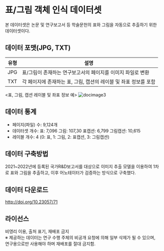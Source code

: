 
# 표/그림 객체 인식 데이터셋
본 데이터셋은 논문 및 연구보고서 등 학술문헌의 표와 그림을 자동으로 추출하기 위한 데이터셋이다.

## 데이터 포맷(JPG, TXT)
|유형|설명|
|--|--|
|JPG|표/그림이 존재하는 연구보고서의 페이지를 이미지 파일로 변환|
|TXT|각 페이지에 존재하는 표, 그림, 캡션의 레이블 및 좌표 정보를 포함|

\<표, 그림, 캡션 레이블 및 좌표 정보 예\>
![docimage3](https://github.com/user-attachments/assets/0ea9aee9-9374-418e-9e78-52337161bd81)


## 데이터 통계
- 페이지(파일) 수: 9,124개
- 데이터셋 개수: 표: 7,096 그림: 107,30 표캡션: 6,799 그림캡션: 10,615
- 레이블 개수: 4 (0: 표, 1: 그림, 2: 표캡션, 3: 그림캡션)

## 데이터 구축방법
2021~2022년에 등록된 국가R&D보고서를 대상으로 이미지 추출 모델을 이용하여 1차로 표와 그림을 추출하고, 이후 어노테이터가 검증하는 방식으로 구축했다.

##  데이터 다운로드
http://doi.org/10.23057/71

## 라이선스
비영리 이용, 출처 표기, 재배포 금지
<br>※ 제공하는 데이터는 연구 수행 주체의 비공개 요청에 의해 일부 삭제가 될 수 있으며, 연구용으로만 사용해야 하며 재배포를 절대 금지함.
